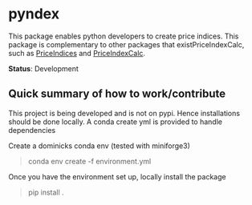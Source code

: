# pyndex

This package enables python developers to create price indices. This package is complementary to other packages that existPriceIndexCalc, such as [PriceIndices](https://github.com/JacekBialek/PriceIndices) and [PriceIndexCalc](https://github.com/drrobotk/PriceIndexCalc/). 

**Status**: Development

## Quick summary of how to work/contribute

This project is being developed and is not on pypi. Hence installations should be done locally. A conda create yml is provided to handle dependencies

Create a dominicks conda env (tested with miniforge3)
> conda env create -f environment.yml 

Once you have the environment set up, locally install the package
> pip install . 